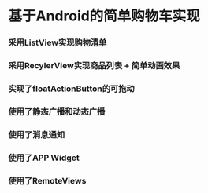 # 基于Android的简单购物车实现

### 采用ListView实现购物清单

### 采用RecylerView实现商品列表 + 简单动画效果

### 实现了floatActionButton的可拖动

### 使用了静态广播和动态广播

### 使用了消息通知

### 使用了APP Widget

### 使用了RemoteViews
